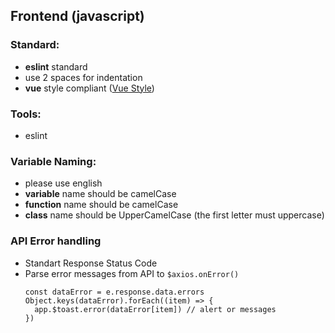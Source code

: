 ## Frontend (javascript)

### Standard:
- **eslint** standard
- use 2 spaces for indentation
- **vue** style compliant ([Vue Style](https://v2.vuejs.org/v2/style-guide/))

### Tools:
- eslint

### Variable Naming:
- please use english
- **variable** name should be camelCase
- **function** name should be camelCase
- **class** name should be UpperCamelCase (the first letter must uppercase)

### API Error handling
- Standart Response Status Code
- Parse error messages from API to `$axios.onError()`
  ```
  const dataError = e.response.data.errors
  Object.keys(dataError).forEach((item) => {
    app.$toast.error(dataError[item]) // alert or messages
  })
  ```
